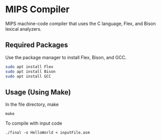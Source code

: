 # MIPS Compiler
MIPS machine-code compiler that uses the C language, Flex, and Bison lexical analyzers.

## Required Packages

Use the package manager to install Flex, Bison, and GCC.

```bash
sudo apt install Flex
sudo apt install Bison
sudo apt install GCC
```

## Usage (Using Make)
In the file directory, make
```
make
```
To compile with input code
```
./final -o HelloWorld < inputFile.asm
```

